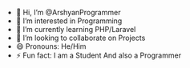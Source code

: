 - 👋 Hi, I’m @ArshyanProgrammer
- 👀 I’m interested in Programming
- 🌱 I’m currently learning PHP/Laravel
- 💞️ I’m looking to collaborate on Projects
- 😄 Pronouns: He/Him
- ⚡ Fun fact: I am a Student And also a Programmer
